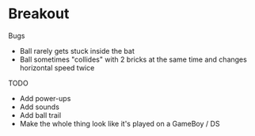 # Breakout

Bugs
- Ball rarely gets stuck inside the bat
- Ball sometimes "collides" with 2 bricks at the same time and changes horizontal speed twice

TODO
- Add power-ups
- Add sounds
- Add ball trail
- Make the whole thing look like it's played on a GameBoy / DS
